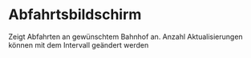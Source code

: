 # Abfahrtsbildschirm
Zeigt Abfahrten an gewünschtem Bahnhof an.
Anzahl Aktualisierungen können mit dem Intervall geändert werden

